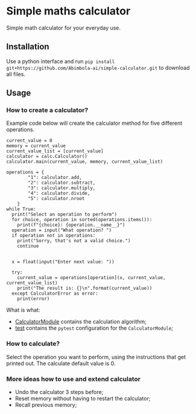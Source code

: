 # Simple maths calculator

Simple math calculator for your everyday use.

## Installation

Use a python interface 
and run ```pip install git+https://github.com/Abimbola-ai/simple-calculator.git``` to download all files.

## Usage

### How to create a calculator?

Example code below will create the calculator method for five different operations.

```from calculator import calc
current_value = 0
memory = current_value
current_value_list = [current_value]
calculator = calc.Calculator()
calculator.main(current_value, memory, current_value_list)
   
operations = {
        "1": calculator.add,
        "2": calculator.subtract,
        "3": calculator.multiply,
        "4": calculator.divide,
        "5": calculator.nroot
    }
while True:
  print("Select an operation to perform")
  for choice, operation in sorted(operations.items()):
    print(f"{choice}: {operation.__name__}")
  operation = input("What operation? ")
  if operation not in operations:
    print("Sorry, that's not a valid choice.")
    continue


  x = float(input("Enter next value: "))

  try:
    current_value = operations[operation](x, current_value, current_value_list)
    print("The result is: {}\n".format(current_value))
  except CalculatorError as error:
    print(error)
```

What is what:
- [CalculatorModule](/calculator/calc.py) contains the calculation algorithm;
- [test](/tests/calculator_test.py) contains the `pytest` configuration for the `CalculatorModule`;


### How to calculate?

Select the operation you want to perform, using the instructions that get printed out.
The calculate default value is 0.



### More ideas how to use and extend calculator

- Undo the calculator 3 steps before;
- Reset memory without having to restart the calculator;
- Recall previous memory;
